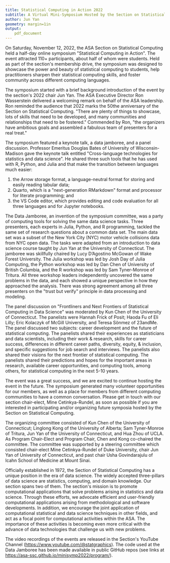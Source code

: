 ```yaml
---
title: Statistical Computing in Action 2022
subtitle: A Virtual Mini-Symposium Hosted by the Section on Statistical Computing
author: Jun Yan
geometry: margin=1in
output:
    pdf_document
---
```



On Saturday, November 12, 2022, the ASA Section on Statistical Computing held a
half-day online symposium "Statistical Computing in Action".  The event
attracted 110+ participants, about half of whom were students. Held as part of the
section's membership drive, the symposium was designed to showcase the power and beauty of
statistical computing to students, help practitioners sharpen their statistical
computing skills, and foster community across different computing languages.


The symposium started with a brief background introduction of the event by the
section's 2022 chair Jun Yan. The ASA Executive Director Ron Wasserstein
delivered a welcoming remark on behalf of the ASA leadership. Ron reminded the
audience that 2022 marks the 50the anniversary of the Section on Statistical
Computing. "There are plenty of things to showcase, lots of skills that need to
be developed, and many communities and relationships that need to be fostered."
Commended by Ron, "the organizers have ambitious goals and assembled a fabulous
team of presenters for a real treat."


The symposium featured a keynote talk, a data jamboree, and a panel
discussion. Professor Emeritus Douglas Bates of University of Wisconsin-Madison
gave the keynote talk entitled "Cross-language technologies for statistics and
data science". He shared three such tools that he has used with R, Python, and
Julia and that make the transition between languages much easier:
1) the Arrow storage format, a language-neutral
format for storing and easily reading tabular data;
2) Quarto, which is a "next-generation RMarkdown" format and processor for
literate programming; and
3) the VS Code editor, which provides editing and code evaluation for all three
languages and for Jupyter notebooks.


The Data Jamboree, an invention of the symposium committee, was a party of
computing tools for solving the same data science tasks. Three presenters,
each experts in Julia, Python, and R programming, tackled the same set of research
questions about a common data set. 
The main data set was
a subset of the New York City (NYC) motor vehicle collisions data from NYC open
data. The tasks were adapted from an introduction to data science course taught
by Jun Yan at the University of Connecticut. The jamboree was skillfully chaired by Lucy
D’Agostino McGowan of Wake Forest University. The Julia workshop was led by Josh
Day of Julia Computing, the Python workshop was led by Dan Chen of University of
British Columbia, and the R workshop was led by Sam Tyner-Monroe of Tritura. All three
workshop leaders independently uncovered the same problems in the data, and each showed a unique perspective in how they approached the analysis. There was strong agreement among all three presenters on the "trust but verify" principle in data processing
and modeling.


The panel discussion on "Frontliners and Next Frontiers of Statistical Computing
in Data Science" was moderated by Kun Chen of the University of Connecticut. The
panelists were Hannah Frick of Posit; Haoda Fu of Eli Lilly; Eric Kolaczyk of
McGill University, and Teresa Sönmez of 23andMe. The panel discussed two
subjects: career development and the future of statistical computing. 
The panelists shared their
experiences as statisticians and data scientists, including their work & research, skills for career success, differences in
different career paths, diversity, equity, & inclusion, and specific suggestions for
job search and interviews. The  panelists also shared their visions for the next frontier of statistical
computing. The panelists shared their predictions and hopes for the important areas in research, available career
opportunities, and computing tools, among others, for statistical computing in
the next 5-10 years.

The event was a great success, and we are excited to continue hosting the event in the future. The symposium generated many volunteer
opportunities for our members, as well as a place for members from different computing communities to have a common conversation. Please get in touch with our section chair-elect, Mine Cetinkya-Rundel, as soon as possible if you are interested in participating and/or organizing future symposia hosted by the Section on Statistical Computing.


The organizing committee consisted of
Kun Chen of the University of Connecticut;
Linglong Kong of the University of Alberta;
Sam Tyner-Monroe of Tritura, Jun Yan of the University of Connecticut, and 
Hua Zhou of UCLA. As Program Chair-Elect and Program Chair, Chen and Kong
co-chaired the committee. The committee was supported by a steering committee
which consisted chair-elect Mine Cetinkya-Rundel of Duke University,  chair Jun
Yan of University of Connecticut, and
past chair Usha Govindarajulu of Icahn School of Medicine at Mount Sinai.




Officially established in 1972, the Section of Statistical Computing has a
unique position in the era of data science. The widely accepted three-pillars of
data science are statistics, computing, and domain knowledge. Our section spans
two of them. The section's mission is to promote computational applications that
solve problems arising in statistics and data science. Through these efforts, we
advocate efficient and user-friendly computational applications arising from
methodological and software developments. In addition, we encourage the joint
application of computational statistical and data science techniques in other
fields, and act as a focal point for computational activities within the
ASA. The importance of these activities is becoming even more critical with the
advance of data technologies that challenge us with new problems.


The video recordings of the events are released in the Section's YouTube Channel
(<https://www.youtube.com/@statgraphics>). The code used at the Data
Jamboree has been made available in public GitHub repos (see links at
<https://asa-ssc.github.io/minisymp2022/program/>).
